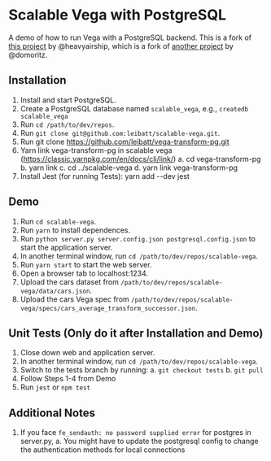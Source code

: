 # Scalable Vega with PostgreSQL

A demo of how to run Vega with a PostgreSQL backend. This is a fork of [this project](https://github.com/heavyairship/scalable-vega) by @heavyairship, which is a fork of [another project](https://github.com/vega/scalable-vega) by @domoritz.

## Installation
1. Install and start PostgreSQL.
2. Create a PostgreSQL database named `scalable_vega`, e.g., `createdb scalable_vega`
3. Run `cd /path/to/dev/repos`.
4. Run `git clone git@github.com:leibatt/scalable-vega.git`.
5. Run git clone https://github.com/leibatt/vega-transform-pg.git
6. Yarn link vega-transform-pg in scalable vega (https://classic.yarnpkg.com/en/docs/cli/link/)
   a. cd vega-transform-pg
   b. yarn link
   c. cd ../scalable-vega
   d. yarn link vega-transform-pg 
7. Install Jest (for running Tests): yarn add --dev jest

## Demo
1. Run `cd scalable-vega`.
2. Run `yarn` to install dependences.
3. Run `python server.py server.config.json postgresql.config.json` to start the application server.
4. In another terminal window, run `cd /path/to/dev/repos/scalable-vega`.
5. Run `yarn start` to start the web server.
6. Open a browser tab to localhost:1234.
7. Upload the cars dataset from `/path/to/dev/repos/scalable-vega/data/cars.json`.
8. Upload the cars Vega spec from `/path/to/dev/repos/scalable-vega/specs/cars_average_transform_successor.json`.

## Unit Tests (Only do it after Installation and Demo)
1. Close down web and application server. 
2. In another terminal window, run `cd /path/to/dev/repos/scalable-vega`. 
3. Switch to the tests branch by running: 
   a. `git checkout tests`
   b. `git pull`
4. Follow Steps 1-4 from Demo
5. Run `jest` or `npm test`

## Additional Notes
1. If you face `fe_sendauth: no password supplied error` for postgres in server.py, 
   a. You might have to update the postgresql config to change the authentication methods for local connections

